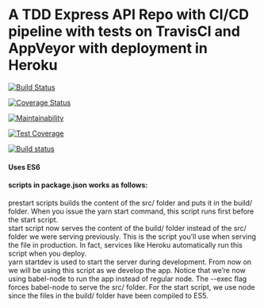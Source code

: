 # A TDD Express API Repo with CI/CD pipeline with tests on TravisCI and AppVeyor with deployment in Heroku

[![Build Status](https://app.travis-ci.com/harsharaman/musical-meme.svg?branch=master)](https://app.travis-ci.com/harsharaman/musical-meme)

[![Coverage Status](https://coveralls.io/repos/github/harsharaman/musical-meme/badge.svg?branch=master)](https://coveralls.io/github/harsharaman/musical-meme?branch=master)

[![Maintainability](https://api.codeclimate.com/v1/badges/7659d19f10ab792df335/maintainability)](https://codeclimate.com/github/harsharaman/musical-meme/maintainability)

[![Test Coverage](https://api.codeclimate.com/v1/badges/7659d19f10ab792df335/test_coverage)](https://codeclimate.com/github/harsharaman/musical-meme/test_coverage)

[![Build status](https://ci.appveyor.com/api/projects/status/6b8muew93k34tct9?svg=true)](https://ci.appveyor.com/project/harsharaman/musical-meme)

#### Uses ES6

#### scripts in package.json works as follows:
prestart scripts builds the content of the src/ folder and puts it in the build/ folder. When you issue the yarn start command, this script runs first before the start script. <br>
start script now serves the content of the build/ folder instead of the src/ folder we were serving previously. This is the script you’ll use when serving the file in production. In fact, services like Heroku automatically run this script when you deploy. <br>
yarn startdev is used to start the server during development. From now on we will be using this script as we develop the app. Notice that we’re now using babel-node to run the app instead of regular node. The --exec flag forces babel-node to serve the src/ folder. For the start script, we use node since the files in the build/ folder have been compiled to ES5. <br>